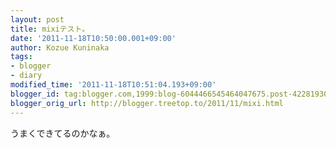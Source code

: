 ```yaml
---
layout: post
title: mixiテスト。
date: '2011-11-18T10:50:00.001+09:00'
author: Kozue Kuninaka
tags:
- blogger
- diary
modified_time: '2011-11-18T10:51:04.193+09:00'
blogger_id: tag:blogger.com,1999:blog-6044466545464047675.post-4228193002257825485
blogger_orig_url: http://blogger.treetop.to/2011/11/mixi.html
---
```


うまくできてるのかなぁ。